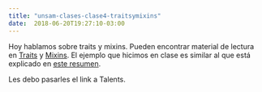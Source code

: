 ```yaml
---
title: "unsam-clases-clase4-traitsymixins"
date:  2018-06-20T19:27:10-03:00
---
```



Hoy hablamos sobre traits y mixins. Pueden encontrar material de lectura en [Traits](conceptos-traits) y [Mixins](../conceptos-mixins).
El ejemplo que hicimos en clase es similar al que está explicado en [este resumen](../unsam-bitacoras-2011-clase4-5deabrilde2011).


Les debo pasarles el link a Talents.